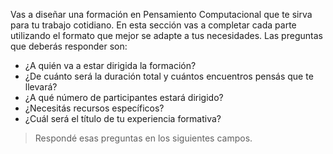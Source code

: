 Vas a diseñar una formación en Pensamiento Computacional que te sirva para tu trabajo cotidiano. En esta sección vas a completar cada parte utilizando el formato que mejor se adapte a tus necesidades. Las preguntas que deberás responder son:
 
 * ¿A quién va a estar dirigida la formación?
 * ¿De cuánto será la duración total y cuántos encuentros pensás que te llevará?
 * ¿A qué número de participantes estará dirigido?
 * ¿Necesitás recursos específicos?
 * ¿Cuál será el título de tu experiencia formativa?


> Respondé esas preguntas en los siguientes campos.